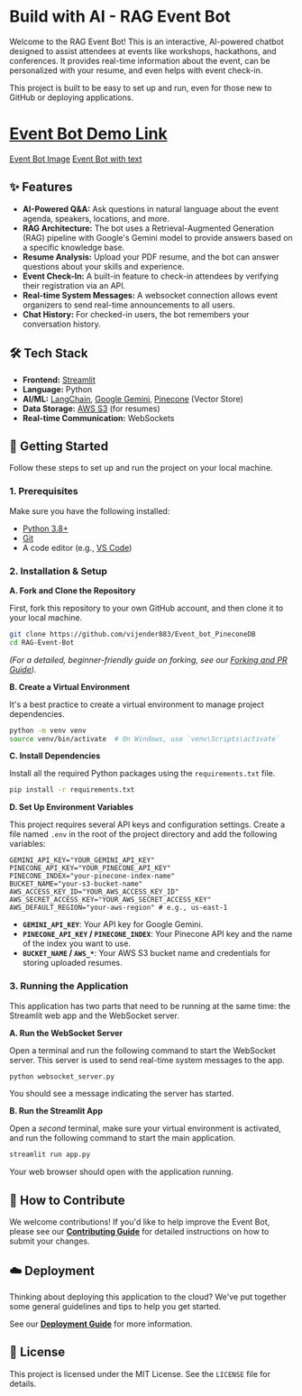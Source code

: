 # Build with AI - RAG Event Bot

Welcome to the RAG Event Bot! This is an interactive, AI-powered chatbot designed to assist attendees at events like workshops, hackathons, and conferences. It provides real-time information about the event, can be personalized with your resume, and even helps with event check-in.

This project is built to be easy to set up and run, even for those new to GitHub or deploying applications.
# [Event Bot Demo Link](https://eventbotpineconedb.streamlit.app/)
[Event Bot Image](images/without_text.png)
[Event Bot with text](images/with_text.png)

## ✨ Features

*   **AI-Powered Q&A:** Ask questions in natural language about the event agenda, speakers, locations, and more.
*   **RAG Architecture:** The bot uses a Retrieval-Augmented Generation (RAG) pipeline with Google's Gemini model to provide answers based on a specific knowledge base.
*   **Resume Analysis:** Upload your PDF resume, and the bot can answer questions about your skills and experience.
*   **Event Check-In:** A built-in feature to check-in attendees by verifying their registration via an API.
*   **Real-time System Messages:** A websocket connection allows event organizers to send real-time announcements to all users.
*   **Chat History:** For checked-in users, the bot remembers your conversation history.

## 🛠️ Tech Stack

*   **Frontend:** [Streamlit](https://streamlit.io/)
*   **Language:** Python
*   **AI/ML:** [LangChain](https://www.langchain.com/), [Google Gemini](https://deepmind.google/technologies/gemini/), [Pinecone](https://www.pinecone.io/) (Vector Store)
*   **Data Storage:** [AWS S3](https://aws.amazon.com/s3/) (for resumes)
*   **Real-time Communication:** WebSockets

## 🚀 Getting Started

Follow these steps to set up and run the project on your local machine.

### 1. Prerequisites

Make sure you have the following installed:
*   [Python 3.8+](https://www.python.org/downloads/)
*   [Git](https://git-scm.com/downloads/)
*   A code editor (e.g., [VS Code](https://code.visualstudio.com/))

### 2. Installation & Setup

**A. Fork and Clone the Repository**

First, fork this repository to your own GitHub account, and then clone it to your local machine.

```bash
git clone https://github.com/vijender883/Event_bot_PineconeDB
cd RAG-Event-Bot
```

*(For a detailed, beginner-friendly guide on forking, see our [Forking and PR Guide](./docs/fork-and-pr-guide.md)).*

**B. Create a Virtual Environment**

It's a best practice to create a virtual environment to manage project dependencies.

```bash
python -m venv venv
source venv/bin/activate  # On Windows, use `venv\Scripts\activate`
```

**C. Install Dependencies**

Install all the required Python packages using the `requirements.txt` file.

```bash
pip install -r requirements.txt
```

**D. Set Up Environment Variables**

This project requires several API keys and configuration settings. Create a file named `.env` in the root of the project directory and add the following variables:

```
GEMINI_API_KEY="YOUR_GEMINI_API_KEY"
PINECONE_API_KEY="YOUR_PINECONE_API_KEY"
PINECONE_INDEX="your-pinecone-index-name"
BUCKET_NAME="your-s3-bucket-name"
AWS_ACCESS_KEY_ID="YOUR_AWS_ACCESS_KEY_ID"
AWS_SECRET_ACCESS_KEY="YOUR_AWS_SECRET_ACCESS_KEY"
AWS_DEFAULT_REGION="your-aws-region" # e.g., us-east-1
```

*   **`GEMINI_API_KEY`**: Your API key for Google Gemini.
*   **`PINECONE_API_KEY` / `PINECONE_INDEX`**: Your Pinecone API key and the name of the index you want to use.
*   **`BUCKET_NAME` / `AWS_*`**: Your AWS S3 bucket name and credentials for storing uploaded resumes.

### 3. Running the Application

This application has two parts that need to be running at the same time: the Streamlit web app and the WebSocket server.

**A. Run the WebSocket Server**

Open a terminal and run the following command to start the WebSocket server. This server is used to send real-time system messages to the app.

```bash
python websocket_server.py
```

You should see a message indicating the server has started.

**B. Run the Streamlit App**

Open a *second* terminal, make sure your virtual environment is activated, and run the following command to start the main application.

```bash
streamlit run app.py
```

Your web browser should open with the application running.

## 🤝 How to Contribute

We welcome contributions! If you'd like to help improve the Event Bot, please see our **[Contributing Guide](./docs/fork-and-pr-guide.md)** for detailed instructions on how to submit your changes.

## ☁️ Deployment

Thinking about deploying this application to the cloud? We've put together some general guidelines and tips to help you get started.

See our **[Deployment Guide](./docs/deployment-guide.md)** for more information.

## 📄 License

This project is licensed under the MIT License. See the `LICENSE` file for details.
